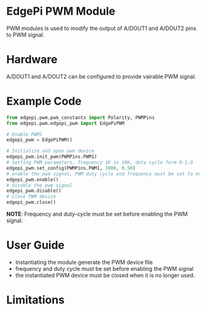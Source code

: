 # EdgePi PWM Module
PWM modules is used to modify the output of A/DOUT1 and A/DOUT2 pins to PWM signal.

# Hardware
A/DOUT1 and A/DOUT2 can be configured to provide vairable PWM signal.

# Example Code
```python
from edgepi.pwm.pwm_constants import Polarity, PWMPins
from edgepi.pwm.edgepi_pwm import EdgePiPWM

# Enable PWM1
edgepi_pwm = EdgePiPWM()

# Initialize and open pwm device
edgepi_pwm.init_pwm(PWMPins.PWM1)
# Setting PWM parameters, frequency 1K to 10K, duty cycle form 0-1.0
edgepi_pwm.set_config(PWMPins.PWM1, 1000, 0.50)
# enable the pwm signal, PWM duty cycle and frequency must be set to enable the singal
edgepi_pwm.enable()
# disable the pwm signal 
edgepi_pwm.disable()
# Close PWM device
edgepi_pwm.close()

```
__NOTE__: Frequency and duty-cycle must be set before enabling the PWM signal.

# User Guide
- Instantiating the module generate the PWM device file
- frequency and duty cycle must be set before enabling the PWM signal
- the instantiated PWM device must be closed when it is no longer used.


# Limitations 